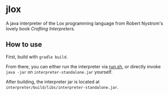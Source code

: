 # jlox
A java interpreter of the Lox programming language from Robert Nystrom's lovely book *Crafting Interpreters.*

## How to use
First, build with `gradle build`.

From there, you can either run the interpreter via [run.sh](./run.sh), or directly invoke `java -jar` on `interpreter-standalone.jar` yourself.

After building, the interpreter jar is located at `interpreter/build/libs/interpreter-standalone.jar`.
